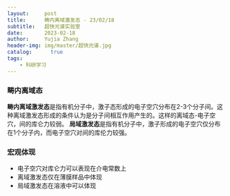 ```yaml
---
layout:     post
title:      畴内离域激发态 - 23/02/18
subtitle:   超快光谱实验室
date:       2023-02-18
author:     Yujia Zhang
header-img: img/master/超快光谱.jpg
catalog: 	  true
tags:
    - 科研学习
---
```


### 畴内离域态

**畴内离域激发态**是指有机分子中，激子态形成的电子空穴分布在2-3个分子间。这种离域激发态形成的条件认为是分子间相互作用产生的。这样的离域态-电子空穴，间的库仑力较弱。
**局域激发态**是指有机分子中，激子形成的电子空穴仅分布在1个分子内，而电子空穴对间的库伦力较强。

### 宏观体现
* 电子空穴对库仑力可以表现在介电常数上
* 离域激发态仅在薄膜样品中体现
* 局域激发态在溶液中可以体现
